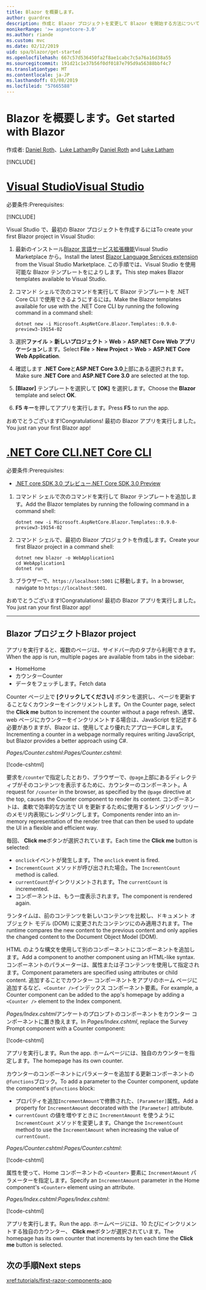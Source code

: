 ```yaml
---
title: Blazor を概要します。
author: guardrex
description: 作成と Blazor プロジェクトを変更して Blazor を開始する方法について説明します。
monikerRange: '>= aspnetcore-3.0'
ms.author: riande
ms.custom: mvc
ms.date: 02/12/2019
uid: spa/blazor/get-started
ms.openlocfilehash: 667c57d536450fa2f8ae1cabc7c5a76a16d38a55
ms.sourcegitcommit: 191d21c1e37b56f0df0187e795d9a56388bbf4c7
ms.translationtype: MT
ms.contentlocale: ja-JP
ms.lasthandoff: 03/08/2019
ms.locfileid: "57665588"
---
```

# <a name="get-started-with-blazor"></a><span data-ttu-id="3a28d-103">Blazor を概要します。</span><span class="sxs-lookup"><span data-stu-id="3a28d-103">Get started with Blazor</span></span>

<span data-ttu-id="3a28d-104">作成者: [Daniel Roth](https://github.com/danroth27)、[Luke Latham](https://github.com/guardrex)</span><span class="sxs-lookup"><span data-stu-id="3a28d-104">By [Daniel Roth](https://github.com/danroth27) and [Luke Latham](https://github.com/guardrex)</span></span>

[!INCLUDE[](~/includes/razor-components-preview-notice.md)]

# <a name="visual-studiotabvisual-studio"></a>[<span data-ttu-id="3a28d-105">Visual Studio</span><span class="sxs-lookup"><span data-stu-id="3a28d-105">Visual Studio</span></span>](#tab/visual-studio)

<span data-ttu-id="3a28d-106">必要条件:</span><span class="sxs-lookup"><span data-stu-id="3a28d-106">Prerequisites:</span></span>

[!INCLUDE[](~/includes/net-core-prereqs-vs-3.0.md)]

<span data-ttu-id="3a28d-107">Visual Studio で、最初の Blazor プロジェクトを作成するには</span><span class="sxs-lookup"><span data-stu-id="3a28d-107">To create your first Blazor project in Visual Studio:</span></span>

1. <span data-ttu-id="3a28d-108">最新のインストール[Blazor 言語サービス拡張機能](https://go.microsoft.com/fwlink/?linkid=870389)Visual Studio Marketplace から。</span><span class="sxs-lookup"><span data-stu-id="3a28d-108">Install the latest [Blazor Language Services extension](https://go.microsoft.com/fwlink/?linkid=870389) from the Visual Studio Marketplace.</span></span> <span data-ttu-id="3a28d-109">この手順では、Visual Studio を使用可能な Blazor テンプレートをによりします。</span><span class="sxs-lookup"><span data-stu-id="3a28d-109">This step makes Blazor templates available to Visual Studio.</span></span>
1. <span data-ttu-id="3a28d-110">コマンド シェルで次のコマンドを実行して Blazor テンプレートを .NET Core CLI で使用できるようにするには。</span><span class="sxs-lookup"><span data-stu-id="3a28d-110">Make the Blazor templates available for use with the .NET Core CLI by running the following command in a command shell:</span></span>

   ```console
   dotnet new -i Microsoft.AspNetCore.Blazor.Templates::0.9.0-preview3-19154-02
   ```

1. <span data-ttu-id="3a28d-111">選択**ファイル** > **新しいプロジェクト** > **Web** > **ASP.NET Core Web アプリケーション**します。</span><span class="sxs-lookup"><span data-stu-id="3a28d-111">Select **File** > **New Project** > **Web** > **ASP.NET Core Web Application**.</span></span>
1. <span data-ttu-id="3a28d-112">確認します **.NET Core**と**ASP.NET Core 3.0**上部にある選択されます。</span><span class="sxs-lookup"><span data-stu-id="3a28d-112">Make sure **.NET Core** and **ASP.NET Core 3.0** are selected at the top.</span></span>
1. <span data-ttu-id="3a28d-113">**[Blazor]** テンプレートを選択して **[OK]** を選択します。</span><span class="sxs-lookup"><span data-stu-id="3a28d-113">Choose the **Blazor** template and select **OK**.</span></span>
1. <span data-ttu-id="3a28d-114">**F5 キー**を押してアプリを実行します。</span><span class="sxs-lookup"><span data-stu-id="3a28d-114">Press **F5** to run the app.</span></span>

<span data-ttu-id="3a28d-115">おめでとうございます!</span><span class="sxs-lookup"><span data-stu-id="3a28d-115">Congratulations!</span></span> <span data-ttu-id="3a28d-116">最初の Blazor アプリを実行しました。</span><span class="sxs-lookup"><span data-stu-id="3a28d-116">You just ran your first Blazor app!</span></span>

<!--

# [Visual Studio Code](#tab/visual-studio-code)

Prerequisites:

[!INCLUDE[](~/includes/net-core-prereqs-vsc-3.0.md)]

To create your first Blazor project in Visual Studio Code:

1. Execute the following command in a command shell:

   ```console
   dotnet new blazor -o WebApplication1
   ```

1. Open the *WebApplication1* folder in Visual Studio Code.

1. Visual Studio code offers to create assets to build and debug the app, which includes the *tasks.json* and *launch.json* files. Select **Yes** to add the assets.

1. Execute the app using the Visual Studio Code debugger.

1. In a browser, navigate to `https://localhost:5001`.

Congratulations! You just ran your first Blazor app!

# [Visual Studio for Mac](#tab/visual-studio-mac)

.NET Core 3.0 will be supported with Visual Studio for Mac version 8.0 or later. Visual Studio for Mac version 8.0 Preview isn't available at this time.

Use the [.NET Core CLI version of this topic](xref:razor-components/get-started?tabs=netcore-cli) on macOS.

[!INCLUDE[](~/includes/net-core-prereqs-mac-3.0.md)]

To create your first project Blazor project in Visual Studio for Mac:

1. Select **File** > **New Solution** or **New Project**.
1. In the sidebar, select **.NET Core** > **App**.
1. Select **Blazor** and select **Next**.
1. The **Target Framework** defaults to **.NET Core 3.0**. Select **Next**.
1. In the **Project Name** field, enter `WebApplication1`. Select **Create**.
1. Select **Run** > **Run Without Debugging** to run the app *without the debugger*. Running with the debugger isn't supported at this time.

Congratulations! You just ran your first Blazor app!
-->

# <a name="net-core-clitabnetcore-cli"></a>[<span data-ttu-id="3a28d-117">.NET Core CLI</span><span class="sxs-lookup"><span data-stu-id="3a28d-117">.NET Core CLI</span></span>](#tab/netcore-cli/)

<span data-ttu-id="3a28d-118">必要条件:</span><span class="sxs-lookup"><span data-stu-id="3a28d-118">Prerequisites:</span></span>

* [<span data-ttu-id="3a28d-119">.NET core SDK 3.0 プレビュー</span><span class="sxs-lookup"><span data-stu-id="3a28d-119">.NET Core SDK 3.0 Preview</span></span>](https://dotnet.microsoft.com/download/dotnet-core/3.0)

1. <span data-ttu-id="3a28d-120">コマンド シェルで次のコマンドを実行して Blazor テンプレートを追加します。</span><span class="sxs-lookup"><span data-stu-id="3a28d-120">Add the Blazor templates by running the following command in a command shell:</span></span>

   ```console
   dotnet new -i Microsoft.AspNetCore.Blazor.Templates::0.9.0-preview3-19154-02
   ```

1. <span data-ttu-id="3a28d-121">コマンド シェルで、最初の Blazor プロジェクトを作成します。</span><span class="sxs-lookup"><span data-stu-id="3a28d-121">Create your first Blazor project in a command shell:</span></span>

   ```console
   dotnet new blazor -o WebApplication1
   cd WebApplication1
   dotnet run
   ```

1. <span data-ttu-id="3a28d-122">ブラウザーで、`https://localhost:5001` に移動します。</span><span class="sxs-lookup"><span data-stu-id="3a28d-122">In a browser, navigate to `https://localhost:5001`.</span></span>

<span data-ttu-id="3a28d-123">おめでとうございます!</span><span class="sxs-lookup"><span data-stu-id="3a28d-123">Congratulations!</span></span> <span data-ttu-id="3a28d-124">最初の Blazor アプリを実行しました。</span><span class="sxs-lookup"><span data-stu-id="3a28d-124">You just ran your first Blazor app!</span></span>

---

## <a name="blazor-project"></a><span data-ttu-id="3a28d-125">Blazor プロジェクト</span><span class="sxs-lookup"><span data-stu-id="3a28d-125">Blazor project</span></span>

<span data-ttu-id="3a28d-126">アプリを実行すると、複数のページは、サイドバー内のタブから利用できます。</span><span class="sxs-lookup"><span data-stu-id="3a28d-126">When the app is run, multiple pages are available from tabs in the sidebar:</span></span>

* <span data-ttu-id="3a28d-127">Home</span><span class="sxs-lookup"><span data-stu-id="3a28d-127">Home</span></span>
* <span data-ttu-id="3a28d-128">カウンター</span><span class="sxs-lookup"><span data-stu-id="3a28d-128">Counter</span></span>
* <span data-ttu-id="3a28d-129">データをフェッチします。</span><span class="sxs-lookup"><span data-stu-id="3a28d-129">Fetch data</span></span>

<span data-ttu-id="3a28d-130">Counter ページ上で **[クリックしてください]** ボタンを選択し、ページを更新することなくカウンターをインクリメントします。</span><span class="sxs-lookup"><span data-stu-id="3a28d-130">On the Counter page, select the **Click me** button to increment the counter without a page refresh.</span></span> <span data-ttu-id="3a28d-131">通常、web ページにカウンターをインクリメントする場合は、JavaScript を記述する必要がありますが、Blazor は、使用してより優れたアプローチC#します。</span><span class="sxs-lookup"><span data-stu-id="3a28d-131">Incrementing a counter in a webpage normally requires writing JavaScript, but Blazor provides a better approach using C#.</span></span>

<span data-ttu-id="3a28d-132">*Pages/Counter.cshtml*:</span><span class="sxs-lookup"><span data-stu-id="3a28d-132">*Pages/Counter.cshtml*:</span></span>

[!code-cshtml[](get-started/samples_snapshot/3.x/Counter1.cshtml)]

<span data-ttu-id="3a28d-133">要求を`/counter`で指定したとおり、ブラウザーで、`@page`上部にあるディレクティブがそのコンテンツを表示するために、カウンターのコンポーネント。</span><span class="sxs-lookup"><span data-stu-id="3a28d-133">A request for `/counter` in the browser, as specified by the `@page` directive at the top, causes the Counter component to render its content.</span></span> <span data-ttu-id="3a28d-134">コンポーネントは、柔軟で効率的な方法で UI を更新するために使用するレンダリング ツリーのメモリ内表現にレンダリングします。</span><span class="sxs-lookup"><span data-stu-id="3a28d-134">Components render into an in-memory representation of the render tree that can then be used to update the UI in a flexible and efficient way.</span></span>

<span data-ttu-id="3a28d-135">毎回、 **Click me**ボタンが選択されています。</span><span class="sxs-lookup"><span data-stu-id="3a28d-135">Each time the **Click me** button is selected:</span></span>

* <span data-ttu-id="3a28d-136">`onclick`イベントが発生します。</span><span class="sxs-lookup"><span data-stu-id="3a28d-136">The `onclick` event is fired.</span></span>
* <span data-ttu-id="3a28d-137">`IncrementCount` メソッドが呼び出された場合。</span><span class="sxs-lookup"><span data-stu-id="3a28d-137">The `IncrementCount` method is called.</span></span>
* <span data-ttu-id="3a28d-138">`currentCount`がインクリメントされます。</span><span class="sxs-lookup"><span data-stu-id="3a28d-138">The `currentCount` is incremented.</span></span>
* <span data-ttu-id="3a28d-139">コンポーネントは、もう一度表示されます。</span><span class="sxs-lookup"><span data-stu-id="3a28d-139">The component is rendered again.</span></span>

<span data-ttu-id="3a28d-140">ランタイムは、前のコンテンツを新しいコンテンツを比較し、ドキュメント オブジェクト モデル (DOM) に変更されたコンテンツにのみ適用されます。</span><span class="sxs-lookup"><span data-stu-id="3a28d-140">The runtime compares the new content to the previous content and only applies the changed content to the Document Object Model (DOM).</span></span>

<span data-ttu-id="3a28d-141">HTML のような構文を使用して別のコンポーネントにコンポーネントを追加します。</span><span class="sxs-lookup"><span data-stu-id="3a28d-141">Add a component to another component using an HTML-like syntax.</span></span> <span data-ttu-id="3a28d-142">コンポーネントのパラメーターは、属性または子コンテンツを使用して指定されます。</span><span class="sxs-lookup"><span data-stu-id="3a28d-142">Component parameters are specified using attributes or child content.</span></span> <span data-ttu-id="3a28d-143">追加することでカウンター コンポーネントをアプリのホーム ページに追加するなど、`<Counter />`インデックス コンポーネント要素。</span><span class="sxs-lookup"><span data-stu-id="3a28d-143">For example, a Counter component can be added to the app's homepage by adding a `<Counter />` element to the Index component.</span></span>

<span data-ttu-id="3a28d-144">*Pages/Index.cshtml*アンケートのプロンプトのコンポーネントをカウンター コンポーネントに置き換えます。</span><span class="sxs-lookup"><span data-stu-id="3a28d-144">In *Pages/Index.cshtml*, replace the Survey Prompt component with a Counter component:</span></span>

[!code-cshtml[](get-started/samples_snapshot/3.x/Index1.cshtml?highlight=7)]

<span data-ttu-id="3a28d-145">アプリを実行します。</span><span class="sxs-lookup"><span data-stu-id="3a28d-145">Run the app.</span></span> <span data-ttu-id="3a28d-146">ホームページには、独自のカウンターを指定します。</span><span class="sxs-lookup"><span data-stu-id="3a28d-146">The homepage has its own counter.</span></span>

<span data-ttu-id="3a28d-147">カウンターのコンポーネントにパラメーターを追加する更新コンポーネントの`@functions`ブロック。</span><span class="sxs-lookup"><span data-stu-id="3a28d-147">To add a parameter to the Counter component, update the component's `@functions` block:</span></span>

* <span data-ttu-id="3a28d-148">プロパティを追加`IncrementAmount`で修飾された、`[Parameter]`属性。</span><span class="sxs-lookup"><span data-stu-id="3a28d-148">Add a property for `IncrementAmount` decorated with the `[Parameter]` attribute.</span></span>
* <span data-ttu-id="3a28d-149">`currentCount` の値を増やすときに `IncrementAmount` を使うように `IncrementCount` メソッドを変更します。</span><span class="sxs-lookup"><span data-stu-id="3a28d-149">Change the `IncrementCount` method to use the `IncrementAmount` when increasing the value of `currentCount`.</span></span>

<span data-ttu-id="3a28d-150">*Pages/Counter.cshtml*:</span><span class="sxs-lookup"><span data-stu-id="3a28d-150">*Pages/Counter.cshtml*:</span></span>

[!code-cshtml[](get-started/samples_snapshot/3.x/Counter2.cshtml?highlight=4,8)]

<span data-ttu-id="3a28d-151">属性を使って、Home コンポーネントの `<Counter>` 要素に `IncrementAmount` パラメーターを指定します。</span><span class="sxs-lookup"><span data-stu-id="3a28d-151">Specify an `IncrementAmount` parameter in the Home component's `<Counter>` element using an attribute.</span></span>

<span data-ttu-id="3a28d-152">*Pages/Index.cshtml*:</span><span class="sxs-lookup"><span data-stu-id="3a28d-152">*Pages/Index.cshtml*:</span></span>

[!code-cshtml[](get-started/samples_snapshot/3.x/Index2.cshtml)]

<span data-ttu-id="3a28d-153">アプリを実行します。</span><span class="sxs-lookup"><span data-stu-id="3a28d-153">Run the app.</span></span> <span data-ttu-id="3a28d-154">ホームページには、10 たびにインクリメントする独自のカウンター、 **Click me**ボタンが選択されています。</span><span class="sxs-lookup"><span data-stu-id="3a28d-154">The homepage has its own counter that increments by ten each time the **Click me** button is selected.</span></span>

## <a name="next-steps"></a><span data-ttu-id="3a28d-155">次の手順</span><span class="sxs-lookup"><span data-stu-id="3a28d-155">Next steps</span></span>

<xref:tutorials/first-razor-components-app>
